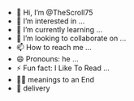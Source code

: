 - 👋 Hi, I’m @TheScroll75
- 👀 I’m interested in ...
- 🌱 I’m currently learning ...
- 💞️ I’m looking to collaborate on ...
- 📫 How to reach me ...
- 😄 Pronouns: he  ...
- ⚡ Fun fact: I Like To Read ...
- 😶‍🌫️ meanings to an End
- 📜 delivery 
<!---
TheScroll75/TheScroll75 is a ✨ special ✨ repository because its `README.md` (this file) appears on your GitHub profile.
You can click the Preview link to take a look at your changes.
--->
